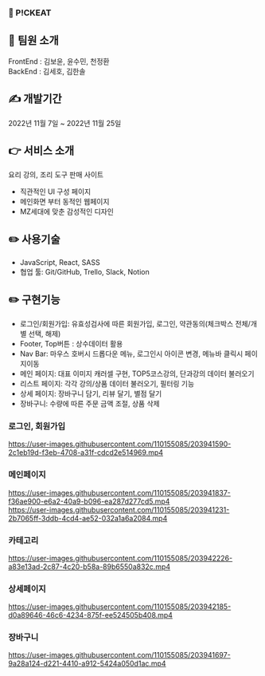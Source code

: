 ### 🥢 P!CKEAT

## 💁 팀원 소개
FrontEnd : 김보윤, 윤수민, 천정환
<br>
BackEnd : 김세호, 김한솔

## ✍️ 개발기간
2022년 11월 7일 ~ 2022년 11월 25일 

## 👉 서비스 소개
요리 강의, 조리 도구 판매 사이트<br>
- 직관적인 UI 구성 페이지<br>
- 메인화면 부터 동적인 웹페이지<br>
- MZ세대에 맞춘 감성적인 디자인

## ✏️ 사용기술
- JavaScript, React, SASS
- 협업 툴: Git/GitHub, Trello, Slack, Notion

## ✏️ 구현기능
- 로그인/회원가입: 유효성검사에 따른 회원가입, 로그인, 약관동의(체크박스 전체/개별 선택, 해제)
- Footer, Top버튼 : 상수데이터 활용
- Nav Bar: 마우스 호버시 드롭다운 메뉴, 로그인시 아이콘 변경, 메뉴바 클릭시 페이지이동
- 메인 페이지: 대표 이미지 캐러셀 구현, TOP5코스강의, 단과강의 데이터 불러오기
- 리스트 페이지: 각각 강의/상품 데이터 불러오기, 필터링 기능
- 상세 페이지: 장바구니 담기, 리뷰 달기, 별점 달기
- 장바구니: 수량에 따른 주문 금액 조절, 상품 삭제


### 로그인, 회원가입
https://user-images.githubusercontent.com/110155085/203941590-2c1eb19d-f3eb-4708-a31f-cdcd2e514969.mp4

### 메인페이지

https://user-images.githubusercontent.com/110155085/203941837-f36ae900-e6a2-40a9-b096-ea287d277cd5.mp4
<br>
https://user-images.githubusercontent.com/110155085/203941231-2b7065ff-3ddb-4cd4-ae52-032a1a6a2084.mp4

### 카테고리

https://user-images.githubusercontent.com/110155085/203942226-a83e13ad-2c87-4c20-b58a-89b6550a832c.mp4



### 상세페이지
https://user-images.githubusercontent.com/110155085/203942185-d0a89646-46c6-4234-875f-ee524505b408.mp4



### 장바구니
https://user-images.githubusercontent.com/110155085/203941697-9a28a124-d221-4410-a912-5424a050d1ac.mp4




